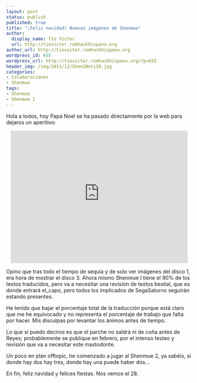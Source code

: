 ```yaml
---
layout: post
status: publish
published: true
title: "¡Feliz navidad! Nuevas imágenes de Shenmue"
author:
  display_name: Tío Víctor
  url: http://tiovictor.romhackhispano.org
author_url: http://tiovictor.romhackhispano.org
wordpress_id: 655
wordpress_url: http://tiovictor.romhackhispano.org/?p=655
header_img: /img/2011/12/Shen1Noti10.jpg
categories:
- Colaboraciones
- Shenmue
tags:
- Shenmue
- Shenmue I
---
```

Hola a todos, hoy Papá Noel se ha pasado directamente por la web para dejaros 
un aperitivo:

<center><iframe width="480" height="360" src="https://www.youtube-nocookie.com/embed/yY9t1cu3EVk?rel=0" frameborder="0" allowfullscreen></iframe></center>

Opino que tras todo el tiempo de sequía y de solo ver imágenes del disco 1, era 
hora de mostrar el disco 3. Ahora mismo Shenmue I tiene el 90% de los textos 
traducidos, pero va a necesitar una revisión de textos bestial, que es donde entrará 
el_capo, pero todos los implicados de SegaSaturno seguirán estando presentes.

He tenido que bajar el porcentaje total de la traducción porque está claro que me he 
equivocado y no representa el porcentaje de trabajo que falta por hacer. Mis disculpas 
por levantar los ánimos antes de tiempo.

Lo que sí puedo deciros es que el parche no saldrá ni de coña antes de Reyes; 
probablemente se publique en febrero, por el intenso testeo y revisión que va a 
necesitar este mastodonte.

Un poco en plan offtopic, he comenzado a jugar al Shenmue 2, ya sabéis, si donde 
hay dos hay tres, donde hay una puede haber dos...

En fin, feliz navidad y felices fiestas. Nos vemos el 28.
